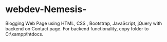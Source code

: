 # webdev-Nemesis-
Blogging Web Page using HTML, CSS , Bootstrap, JavaScript, jQuery with backend on Contact page.
For backend functionality, copy folder to C:\xampp\htdocs.
